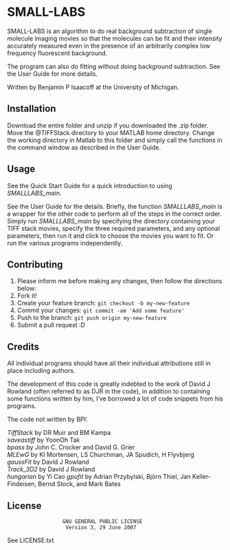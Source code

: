 # SMALL-LABS

SMALL-LABS is an algorithm to do real background subtraction of single molecule imaging movies so that the molecules can be fit and their intensity accurately measured even in the presence of an arbitrarily complex low frequency fluorescent background.

The program can also do fitting without doing background subtraction. See the User Guide for more details.

Written by Benjamin P Isaacoff at the University of Michigan.

## Installation

Download the entire folder and unzip if you downloaded the .zip folder. Move the @TIFFStack directory to your MATLAB home directory. Change the working directory in Matlab to this folder and simply call the functions in the command window as described in the User Guide.

## Usage

See the Quick Start Guide for a quick introduction to using *SMALLLABS_main*. 

See the User Guide for the details. Briefly, the function *SMALLLABS_main* is a wrapper for the other code to perform all of the steps in the correct order. Simply run *SMALLLABS_main* by specifying the directory containing your TIFF stack movies, specify the three required parameters, and any optional parameters, then run it and click to choose the movies you want to fit. Or run the various programs independently.

## Contributing

1. Please inform me before making any changes, then follow the directions below: 
1. Fork it!
2. Create your feature branch: `git checkout -b my-new-feature`
3. Commit your changes: `git commit -am 'Add some feature'`
4. Push to the branch: `git push origin my-new-feature`
5. Submit a pull request :D

## Credits

All individual programs should have all their individual attributions still in place including authors. 

The development of this code is greatly indebted to the work of David J Rowland (often referred to as DJR in the code), in addition to containing some functions written by him, I’ve borrowed a lot of code snippets from his programs.

The code not written by BPI:

*TiffStack* by DR Muir and BM Kampa  
*saveastiff* by YoonOh Tak  
*bpass* by John C. Crocker and David G. Grier  
*MLEwG* by KI Mortensen, LS Churchman, JA Spudich, H Flyvbjerg  
*gaussFit* by David J Rowland  
*Track_3D2* by David J Rowland   
*hungarian* by Yi Cao
*gpufit* by Adrian Przybylski, Björn Thiel, Jan Keller-Findeisen, Bernd Stock, and Mark Bates

## License

                      GNU GENERAL PUBLIC LICENSE
                       Version 3, 29 June 2007

  See LICENSE.txt
